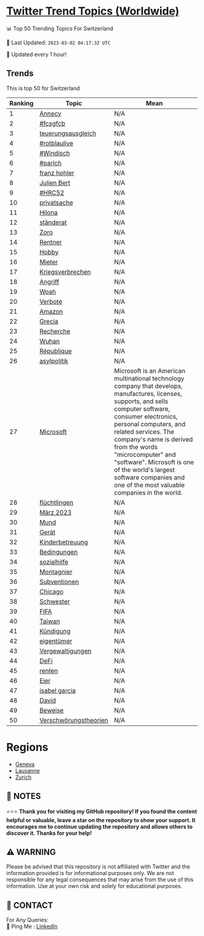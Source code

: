 [Twitter Trend Topics (Worldwide)](https://github.com/ErcinDedeoglu/Twitter-Trend-Topics)
==========


📊 Top 50 Trending Topics For Switzerland

📆 Last Updated: `2023-03-02 04:17:32 UTC`

🔧 Updated every 1 hour!


## Trends

This is top 50 for Switzerland

| Ranking | Topic | Mean |
| ------- | ------------ | ------------ |
| 1 | [Annecy](http://twitter.com/search?q=Annecy) | N/A |
| 2 | [#fcsgfcb](http://twitter.com/search?q=%23fcsgfcb) | N/A |
| 3 | [teuerungsausgleich](http://twitter.com/search?q=teuerungsausgleich) | N/A |
| 4 | [#rotblaulive](http://twitter.com/search?q=%23rotblaulive) | N/A |
| 5 | [#Windisch](http://twitter.com/search?q=%23Windisch) | N/A |
| 6 | [#parlch](http://twitter.com/search?q=%23parlch) | N/A |
| 7 | [franz hohler](http://twitter.com/search?q=franz+hohler) | N/A |
| 8 | [Julien Bert](http://twitter.com/search?q=Julien+Bert) | N/A |
| 9 | [#HRC52](http://twitter.com/search?q=%23HRC52) | N/A |
| 10 | [privatsache](http://twitter.com/search?q=privatsache) | N/A |
| 11 | [Hilona](http://twitter.com/search?q=Hilona) | N/A |
| 12 | [ständerat](http://twitter.com/search?q=st%c3%a4nderat) | N/A |
| 13 | [Zoro](http://twitter.com/search?q=Zoro) | N/A |
| 14 | [Rentner](http://twitter.com/search?q=Rentner) | N/A |
| 15 | [Hobby](http://twitter.com/search?q=Hobby) | N/A |
| 16 | [Mieter](http://twitter.com/search?q=Mieter) | N/A |
| 17 | [Kriegsverbrechen](http://twitter.com/search?q=Kriegsverbrechen) | N/A |
| 18 | [Angriff](http://twitter.com/search?q=Angriff) | N/A |
| 19 | [Woah](http://twitter.com/search?q=Woah) | N/A |
| 20 | [Verbote](http://twitter.com/search?q=Verbote) | N/A |
| 21 | [Amazon](http://twitter.com/search?q=Amazon) | N/A |
| 22 | [Grecia](http://twitter.com/search?q=Grecia) | N/A |
| 23 | [Recherche](http://twitter.com/search?q=Recherche) | N/A |
| 24 | [Wuhan](http://twitter.com/search?q=Wuhan) | N/A |
| 25 | [République](http://twitter.com/search?q=R%c3%a9publique) | N/A |
| 26 | [asylpolitik](http://twitter.com/search?q=asylpolitik) | N/A |
| 27 | [Microsoft](http://twitter.com/search?q=Microsoft) | Microsoft is an American multinational technology company that develops, manufactures, licenses, supports, and sells computer software, consumer electronics, personal computers, and related services. The company's name is derived from the words "microcomputer" and "software". Microsoft is one of the world's largest software companies and one of the most valuable companies in the world. |
| 28 | [flüchtlingen](http://twitter.com/search?q=fl%c3%bcchtlingen) | N/A |
| 29 | [März 2023](http://twitter.com/search?q=M%c3%a4rz+2023) | N/A |
| 30 | [Mund](http://twitter.com/search?q=Mund) | N/A |
| 31 | [Gerät](http://twitter.com/search?q=Ger%c3%a4t) | N/A |
| 32 | [Kinderbetreuung](http://twitter.com/search?q=Kinderbetreuung) | N/A |
| 33 | [Bedingungen](http://twitter.com/search?q=Bedingungen) | N/A |
| 34 | [sozialhilfe](http://twitter.com/search?q=sozialhilfe) | N/A |
| 35 | [Montagnier](http://twitter.com/search?q=Montagnier) | N/A |
| 36 | [Subventionen](http://twitter.com/search?q=Subventionen) | N/A |
| 37 | [Chicago](http://twitter.com/search?q=Chicago) | N/A |
| 38 | [Schwester](http://twitter.com/search?q=Schwester) | N/A |
| 39 | [FIFA](http://twitter.com/search?q=FIFA) | N/A |
| 40 | [Taiwan](http://twitter.com/search?q=Taiwan) | N/A |
| 41 | [Kündigung](http://twitter.com/search?q=K%c3%bcndigung) | N/A |
| 42 | [eigentümer](http://twitter.com/search?q=eigent%c3%bcmer) | N/A |
| 43 | [Vergewaltigungen](http://twitter.com/search?q=Vergewaltigungen) | N/A |
| 44 | [DeFi](http://twitter.com/search?q=DeFi) | N/A |
| 45 | [renten](http://twitter.com/search?q=renten) | N/A |
| 46 | [Eier](http://twitter.com/search?q=Eier) | N/A |
| 47 | [isabel garcia](http://twitter.com/search?q=isabel+garcia) | N/A |
| 48 | [David](http://twitter.com/search?q=David) | N/A |
| 49 | [Beweise](http://twitter.com/search?q=Beweise) | N/A |
| 50 | [Verschwörungstheorien](http://twitter.com/search?q=Verschw%c3%b6rungstheorien) | N/A |



# Regions

* [Geneva](</Switzerland/Geneva.md>)
* [Lausanne](</Switzerland/Lausanne.md>)
* [Zurich](</Switzerland/Zurich.md>)



## 📝 NOTES

⭐⭐⭐ **Thank you for visiting my GitHub repository! If you found the content helpful or valuable, leave a star on the repository to show your support. It encourages me to continue updating the repository and allows others to discover it. Thanks for your help!**


## ⚠️ WARNING

Please be advised that this repository is not affiliated with Twitter and the information provided is for informational purposes only. We are not responsible for any legal consequences that may arise from the use of this information. Use at your own risk and solely for educational purposes.


## 📨 CONTACT

 For Any Queries:  
            🏓 Ping Me : [LinkedIn](https://www.linkedin.com/in/ercindedeoglu/)
